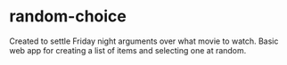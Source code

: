 # random-choice
Created to settle Friday night arguments over what movie to watch.
Basic web app for creating a list of items and selecting one at random.
